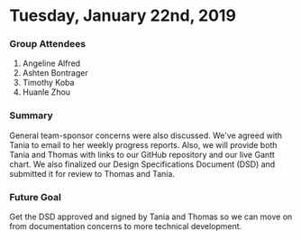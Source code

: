 # Tuesday, January 22nd, 2019

### Group Attendees
1. Angeline Alfred
2. Ashten Bontrager
3. Timothy Koba
4. Huanle Zhou

### Summary
General team-sponsor concerns were also discussed. We've agreed with Tania to email to her weekly progress reports. Also, we will provide both Tania and Thomas with links to our GitHub repository and our live Gantt chart. We also finalized our Design Specifications Document (DSD) and submitted it for review to Thomas and Tania.

### Future Goal
Get the DSD approved and signed by Tania and Thomas so we can move on from documentation concerns to more technical development.
